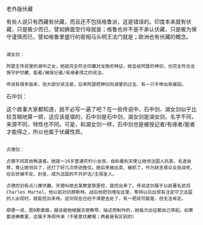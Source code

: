 老外版伏藏

有些人说只有西藏有伏藏，而且还不包括格鲁派，这是错误的。印度本来就有伏藏，只是极少而已，譬如狮面空行母就是；格鲁也并不是不承认伏藏，只是极为保守谨慎而已，譬如格鲁里盛行的密相马头明王法门就是；欧洲也有伏藏的概念。

~~~~~~~~~

湖女剑：

阿瑟王传说里的湖中之女，她就完全符合印藏对龙族的特征，她呈给阿瑟的神剑，也完全符合龙族守护伏藏、能者/被授记者/有缘者得之的说法。

传说有很多版本，但大部分说法是，后来阿瑟把神剑向湖里扔过去，有一只手伸出来接回。

~~~~~~~~~

石中剑：

这个故事大家都知道，就不必写一遍了吧？在一些传说中，石中剑、湖女剑似乎比较含糊地算一把，这应该是错的，石中剑是石中剑，湖女剑是湖女剑，名字不同，来源不同，特性也不同。可是，和湖女剑一样，石中剑也是被授记者/有缘者/能者才能得之，所以也属于伏藏性质。

~~~~~~~~~

贞德剑：

贞德不同其他殉道者。她就一16岁普通农村小女孩，自称看到天使让她领法国人抗英，毛遂自荐，竟让她领兵了，还打了好几次奇迹胜仗。她后来被出卖、被抓了，作为妖言惑众女巫烧死，在后世被平反、封圣，成为法国的不共护法/主保圣人。

贞德的剑有点儿像伏藏。天使叫她去某教堂那里挖，就挖出来了。传说这剑属于以前著名武将 Charles Martel，他以前对抗穆斯林。战后他把剑埋在这里，等待以后出现有注定守卫法国的人出现时，就能挖出来用。这剑现在已经不清楚去处了，有一把说可能是，但无法肯定。

顺便一说，图9那面旗，据说是她根据天使教导、描述而制作的，她每次出征都自己举起。如果套进佛教里，这属于净观传承（不是意伏藏喔；两者是有区别的）
